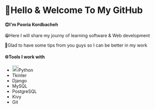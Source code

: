 <h1>👋Hello & Welcome To My GitHub</h1>

<h4>😊I'm Pooria Kordbacheh</h4>

<p>😁Here I will share my journy of learning software & Web development</p>

<p>🤔Glad to have some tips from you guys so I can be better in my work</p>

<h4>⚙️Tools I work with</h4>
<ul>
  <li><img src="https://upload.wikimedia.org/wikipedia/commons/thumb/c/c3/Python-logo-notext.svg/1200px-Python-logo-notext.svg.png" width=20px height=20px>Python</li>
  <li>Tkinter</li>
  <li>Django</li>
  <li>MySQL</li>
  <li>PostgreSQL</li>
  <li>Kivy</li>
  <li>Git</li>
</ul>
